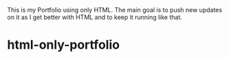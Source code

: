 This is my Portfolio using only HTML. The main goal is to push new updates on it as I get better with HTML and to keep it running like that.
# html-only-portfolio
